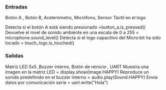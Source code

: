 ### Entradas
Botón A , Botón B, Acelerómetro, Micrófono, Sensor Táctil en el logo

Detecta si el botón A está siendo presionado =button_a.is_pressed()
Devuelve el nivel de sonido ambiente en una escala de 0 a 255 = microphone.sound_level()
Detecta si el logo capacitivo del Micro:bit ha sido tocado = touch_logo.is_touched()

### Salidas
Matriz LED 5x5 ,Buzzer interno, Botón de reinicio , UART 
Muestra una imagen en la matriz LED = display.show(Image.HAPPY)
Reproduce un sonido predefinido en el buzzer interno = audio.play(Sound.HAPPY)
Envía datos por comunicación serie = uart.write("Hola")
